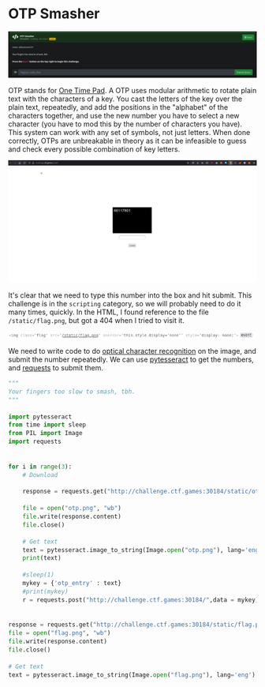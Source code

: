 # OTP Smasher

![Cover Image](../assets/otp-smasher/cover.png)

OTP stands for [One Time Pad](https://en.wikipedia.org/wiki/One-time_pad). A OTP uses modular arithmetic to rotate plain text with the characters of a key. You cast the letters of the key over the plain text, repeatedly, and add the positions in the "alphabet" of the characters together, and use the new number you have to select a new character (you have to mod this by the number of characters you have). This system can work with any set of symbols, not just letters. When done correctly, OTPs are unbreakable in theory as it can be infeasible to guess and check every possible combination of key letters.

![Website](../assets/otp-smasher/website.png)

It's clear that we need to type this number into the box and hit submit. This challenge is in the ```scripting``` category, so we will probably need to do it many times, quickly. In the HTML, I found reference to the file ```/static/flag.png```, but got a 404 when I tried to visit it.

![Flag PNG](../assets/otp-smasher/flagpng.png)

We need to write code to do [optical character recognition](https://en.wikipedia.org/wiki/Optical_character_recognition) on the image, and submit the number repeatedly. We can use [pytesseract](https://pypi.org/project/pytesseract/) to get the numbers, and [requests](https://docs.python-requests.org/en/latest/) to submit them.

```python
"""
Your fingers too slow to smash, tbh. 
"""

import pytesseract
from time import sleep
from PIL import Image
import requests


for i in range(3):
    # Download
   
    response = requests.get("http://challenge.ctf.games:30184/static/otp.png")

    file = open("otp.png", "wb")
    file.write(response.content)
    file.close()
    
    # Get text
    text = pytesseract.image_to_string(Image.open("otp.png"), lang='eng', config='digits').strip()
    print(text)

    #sleep(1)
    mykey = {'otp_entry' : text}
    #print(mykey)
    r = requests.post("http://challenge.ctf.games:30184/",data = mykey)

    
response = requests.get("http://challenge.ctf.games:30184/static/flag.png")
file = open("flag.png", "wb")
file.write(response.content)
file.close()

# Get text
text = pytesseract.image_to_string(Image.open("flag.png"), lang='eng').strip()
```

